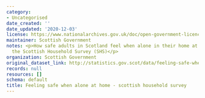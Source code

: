 ```yaml
---
category:
- Uncategorised
date_created: ''
date_updated: '2020-12-03'
license: https://www.nationalarchives.gov.uk/doc/open-government-licence/version/3/
maintainer: Scottish Government
notes: <p>How safe adults in Scotland feel when alone in their home at night, from
  the Scottish Household Survey (SHS)</p>
organization: Scottish Government
original_dataset_link: http://statistics.gov.scot/data/feeling-safe-when-alone-at-home---scottish-household-survey
records: null
resources: []
schema: default
title: Feeling safe when alone at home - scottish household survey
---
```

